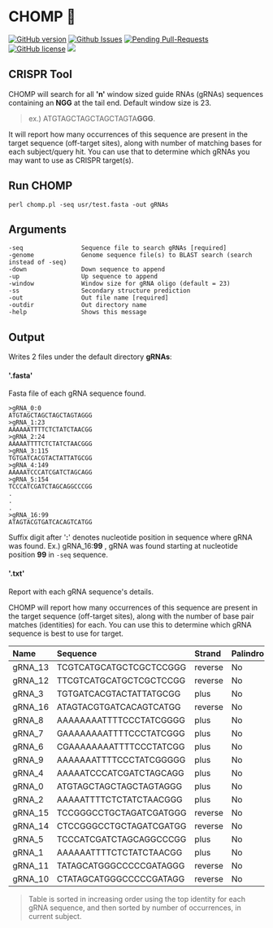 # CHOMP 🐊


[![GitHub version](https://badge.fury.io/gh/bretonics%2FCHOMP.svg)](http://badge.fury.io/gh/bretonics%2FCHOMP)
[![Github Issues](http://githubbadges.herokuapp.com/bretonics/CHOMP/issues)](https://github.com/bretonics/CHOMP/issues)
[![Pending Pull-Requests](http://githubbadges.herokuapp.com/bretonics/CHOMP/pulls)](https://github.com/bretonics/CHOMP/pulls)
[![GitHub license](https://img.shields.io/badge/License-MIT-red.svg)](https://bretonics.mit-license.org/)
![](https://reposs.herokuapp.com/?path=bretonics/CHOMP&color=lightgrey)



CRISPR Tool
---

CHOMP will search for all **'n'** window sized guide RNAs (gRNAs) sequences containing an **NGG**  at the tail end. Default window size is 23.

> ex.) ATGTAGCTAGCTAGCTAGTA**GGG**.

It will report how many occurrences of this sequence are present in the target sequence (off-target sites), along with number of matching bases for each subject/query hit. You can use that to determine which gRNAs you may want to use as CRISPR target(s).


## Run CHOMP
    perl chomp.pl -seq usr/test.fasta -out gRNAs


## Arguments
    -seq                Sequence file to search gRNAs [required]
    -genome             Genome sequence file(s) to BLAST search (search instead of -seq)
    -down               Down sequence to append
    -up                 Up sequence to append
    -window             Window size for gRNA oligo (default = 23)
    -ss                 Secondary structure prediction
    -out                Out file name [required]
    -outdir             Out directory name
    -help               Shows this message


## Output
Writes 2 files under the default directory **gRNAs**:

#### **'.fasta'**
Fasta file of each gRNA sequence found.

    >gRNA_0:0
    ATGTAGCTAGCTAGCTAGTAGGG
    >gRNA_1:23
    AAAAAATTTTCTCTATCTAACGG
    >gRNA_2:24
    AAAAATTTTCTCTATCTAACGGG
    >gRNA_3:115
    TGTGATCACGTACTATTATGCGG
    >gRNA_4:149
    AAAAATCCCATCGATCTAGCAGG
    >gRNA_5:154
    TCCCATCGATCTAGCAGGCCCGG
    .
    .
    .
    >gRNA_16:99
    ATAGTACGTGATCACAGTCATGG

Suffix digit after '**:**' denotes nucleotide position in sequence where gRNA was found. Ex.) gRNA_16:**99**
, gRNA was found starting at nucleotide position **99** in `-seq` sequence.


#### **'.txt'**
Report with each gRNA sequence's details.

CHOMP will report how many occurrences of this sequence are present in the target sequence (off-target sites), along with the number of base pair matches (identities) for each. You can use this to determine which gRNA sequence is best to use for target.

| Name | Sequence | Strand | Palindrome | Subject | Start | Occurrences | Identities |
| :------------- | :------------- | :------------- | :------------- | :------------- | :------------- | :------------- | :------------- |
| gRNA_13 | TCGTCATGCATGCTCGCTCCGGG | reverse | No | test | 173 | 1 | 8
| gRNA_12 | TTCGTCATGCATGCTCGCTCCGG | reverse | No | test | 174 | 1 | 8
| gRNA_3 | TGTGATCACGTACTATTATGCGG | plus | No | test | 116 | 2 | 8
| gRNA_16 | ATAGTACGTGATCACAGTCATGG | reverse | No | test | 109 | 2 | 8
| gRNA_8 | AAAAAAAATTTTCCCTATCGGGG | plus | No | test | 195 | 1 | 9
| gRNA_7 | GAAAAAAAATTTTCCCTATCGGG | plus | No | test | 194 | 1 | 9
| gRNA_6 | CGAAAAAAAATTTTCCCTATCGG | plus | No | test | 193 | 1 | 9
| gRNA_9 | AAAAAAATTTTCCCTATCGGGGG | plus | No | test | 196 | 1 | 9
| gRNA_4 | AAAAATCCCATCGATCTAGCAGG | plus | No | test | 150 | 6 | 11,9,7
| gRNA_0 | ATGTAGCTAGCTAGCTAGTAGGG | plus | No | test | 1 | 4 | 14,12,10
| gRNA_2 | AAAAATTTTCTCTATCTAACGGG | plus | No | test | 25 | 3 | 15,10,8
| gRNA_15 | TCCGGGCCTGCTAGATCGATGGG | reverse | No | test | 156 | 6 | 15,9,7
| gRNA_14 | CTCCGGGCCTGCTAGATCGATGG | reverse | No | test | 157 | 6 | 15,9,7
| gRNA_5 | TCCCATCGATCTAGCAGGCCCGG | plus | No | test | 155 | 6 | 15,9,7
| gRNA_1 | AAAAAATTTTCTCTATCTAACGG | plus | No | test | 24 | 3 | 16,10,8
| gRNA_11 | TATAGCATGGGCCCCCGATAGGG | reverse | No | test | 207 | 1 | 23
| gRNA_10 | CTATAGCATGGGCCCCCGATAGG | reverse | No | test | 208 | 1 | 23


>Table is sorted in increasing order using the top identity for each gRNA sequence, and then sorted by number of occurrences, in current subject.
